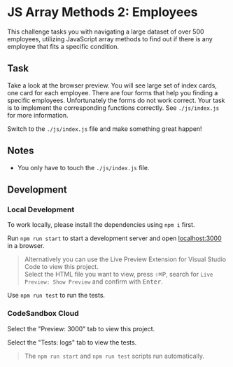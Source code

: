# JS Array Methods 2: Employees


This challenge tasks you with navigating a large dataset of over 500 employees, utilizing JavaScript array methods to find out if there is any employee that fits a specific condition.

## Task

Take a look at the browser preview. You will see large set of index cards, one card for each employee. There are four forms that help you finding a specific employees. Unfortunately the forms do not work correct. Your task is to implement the corresponding functions correctly. See `./js/index.js` for more information.


Switch to the  `./js/index.js`  file and make something great happen!


## Notes

- You only have to touch the `./js/index.js` file.

## Development

### Local Development

To work locally, please install the dependencies using `npm i` first.

Run `npm run start` to start a development server and open [localhost:3000](http://localhost:3000) in a browser.

> Alternatively you can use the Live Preview Extension for Visual Studio Code to view this project.  
> Select the HTML file you want to view, press <kbd>⇧</kbd><kbd>⌘</kbd><kbd>P</kbd>, search for `Live Preview: Show Preview` and confirm with <kbd>Enter</kbd>.

Use `npm run test` to run the tests.

### CodeSandbox Cloud

Select the "Preview: 3000" tab to view this project.

Select the "Tests: logs" tab to view the tests.

> The `npm run start` and `npm run test` scripts run automatically.
